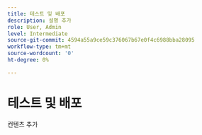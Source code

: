 ```yaml
---
title: 테스트 및 배포
description: 설명 추가
role: User, Admin
level: Intermediate
source-git-commit: 4594a55a9ce59c376067b67e0f4c6988bba28095
workflow-type: tm+mt
source-wordcount: '0'
ht-degree: 0%

---
```


# 테스트 및 배포

컨텐츠 추가